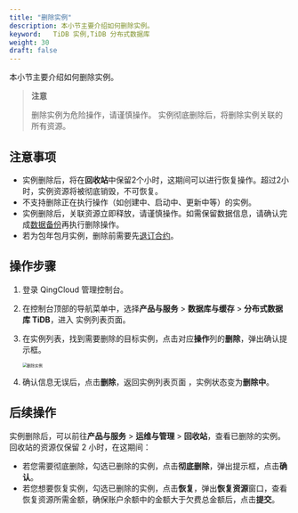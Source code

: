 ```yaml
---
title: "删除实例"
description: 本小节主要介绍如何删除实例。 
keyword:   TiDB 实例,TiDB 分布式数据库
weight: 30
draft: false
---
```


本小节主要介绍如何删除实例。

> **注意**
>
> 删除实例为危险操作，请谨慎操作。 实例彻底删除后，将删除实例关联的所有资源。

## 注意事项

- 实例删除后，将在**回收站**中保留2个小时，这期间可以进行恢复操作。超过2小时，实例资源将被彻底销毁，不可恢复。
- 不支持删除正在执行操作（如创建中、启动中、更新中等）的实例。
- 实例删除后，关联资源立即释放，请谨慎操作。如需保留数据信息，请确认完成[数据备份](../../backup/create_backup/)再执行删除操作。
- 若为包年包月实例，删除前需要先[退订合约](../cancel_contract/)。

## 操作步骤

1. 登录 QingCloud 管理控制台。

2. 在控制台顶部的导航菜单中，选择**产品与服务** > **数据库与缓存** > **分布式数据库 TiDB**，进入 实例列表页面。

3. 在实例列表，找到需要删除的目标实例，点击对应**操作**列的**删除**，弹出确认提示框。

   <img src="../../../_images/delete_tidb.png" alt="删除实例" style="zoom:50%;" />

4. 确认信息无误后，点击**删除**，返回实例列表页面 ，实例状态变为**删除中**。


## 后续操作

实例删除后，可以前往**产品与服务** > **运维与管理** > **回收站**，查看已删除的实例。回收站的资源仅保留 2 小时，在这期间：

- 若您需要彻底删除，勾选已删除的实例，点击**彻底删除**，弹出提示框，点击**确认**。
- 若您想要恢复实例，勾选已删除的实例，点击**恢复**，弹出**恢复资源**窗口，查看恢复资源所需金额，确保账户余额中的金额大于欠费总金额后，点击**提交**。


